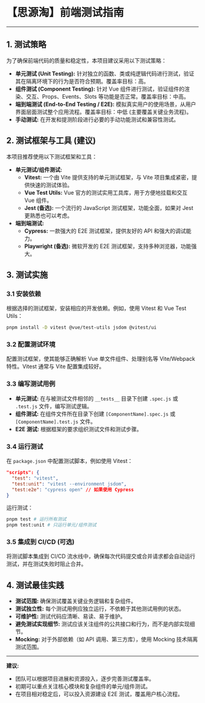 # 【思源淘】前端测试指南

---

## 1. 测试策略

为了确保前端代码的质量和稳定性，本项目建议采用以下测试策略：

*   **单元测试 (Unit Testing):** 针对独立的函数、类或纯逻辑代码进行测试，验证其在隔离环境下的行为是否符合预期。覆盖率目标：高。
*   **组件测试 (Component Testing):** 针对 Vue 组件进行测试，验证组件的渲染、交互、Props、Events、Slots 等功能是否正常。覆盖率目标：中高。
*   **端到端测试 (End-to-End Testing / E2E):** 模拟真实用户的使用场景，从用户界面层面测试整个应用流程。覆盖率目标：中低 (主要覆盖关键业务流程)。
*   **手动测试:** 在开发和提测阶段进行必要的手动功能测试和兼容性测试。

## 2. 测试框架与工具 (建议)

本项目推荐使用以下测试框架和工具：

*   **单元测试/组件测试:**
    *   **Vitest:** 一个由 Vite 提供支持的单元测试框架，与 Vite 项目集成紧密，提供快速的测试体验。
    *   **Vue Test Utils:** Vue 官方的测试实用工具库，用于方便地挂载和交互 Vue 组件。
    *   **Jest (备选):** 一个流行的 JavaScript 测试框架，功能全面，如果对 Jest 更熟悉也可以考虑。
*   **端到端测试:**
    *   **Cypress:** 一款强大的 E2E 测试框架，提供友好的 API 和强大的调试能力。
    *   **Playwright (备选):** 微软开发的 E2E 测试框架，支持多种浏览器，功能强大。

## 3. 测试实施

### 3.1 安装依赖

根据选择的测试框架，安装相应的开发依赖。例如，使用 Vitest 和 Vue Test Utils：

```bash
pnpm install -D vitest @vue/test-utils jsdom @vitest/ui
```

### 3.2 配置测试环境

配置测试框架，使其能够正确解析 Vue 单文件组件、处理别名等 Vite/Webpack 特性。Vitest 通常与 Vite 配置集成较好。

### 3.3 编写测试用例

*   **单元测试:** 在与被测试文件相邻的 `__tests__` 目录下创建 `.spec.js` 或 `.test.js` 文件，编写测试逻辑。
*   **组件测试:** 在组件文件所在目录下创建 `[ComponentName].spec.js` 或 `[ComponentName].test.js` 文件。
*   **E2E 测试:** 根据框架的要求组织测试文件和测试步骤。

### 3.4 运行测试

在 `package.json` 中配置测试脚本，例如使用 Vitest：

```json
"scripts": {
  "test": "vitest",
  "test:unit": "vitest --environment jsdom",
  "test:e2e": "cypress open" // 如果使用 Cypress
}
```

运行测试：

```bash
pnpm test # 运行所有测试
pnpm test:unit # 只运行单元/组件测试
```

### 3.5 集成到 CI/CD (可选)

将测试脚本集成到 CI/CD 流水线中，确保每次代码提交或合并请求都会自动运行测试，并在测试失败时阻止合并。

## 4. 测试最佳实践

*   **测试范围:** 确保测试覆盖关键业务逻辑和复杂组件。
*   **测试独立性:** 每个测试用例应独立运行，不依赖于其他测试用例的状态。
*   **可维护性:** 测试代码应清晰、易读、易于维护。
*   **避免测试实现细节:** 测试应该关注组件的公共接口和行为，而不是内部实现细节。
*   **Mocking:** 对于外部依赖（如 API 调用、第三方库），使用 Mocking 技术隔离测试范围。

---

**建议:**

*   团队可以根据项目进展和资源投入，逐步完善测试覆盖率。
*   初期可以重点关注核心模块和复杂组件的单元/组件测试。
*   在项目相对稳定后，可以投入资源建设 E2E 测试，覆盖用户核心流程。 